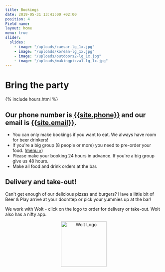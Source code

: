 ```yaml
---
title: Bookings
date: 2019-05-31 13:41:00 +02:00
position: 4
Field name:
layout: home
menu: true
slider:
  slides:
    - image: "/uploads/caesar-lg_1x.jpg"
    - image: "/uploads/korean-lg_1x.jpg"
    - image: "/uploads/outdoors2-lg_1x.jpg"
    - image: "/uploads/makingpizza1-lg_1x.jpg"
---
```


# Bring the party

{% include hours.html %}

## Our phone number is <a href="tel:{{site.phone}}">{{site.phone}}</a> and our email is <a href="mailto:{{site.email}}">{{site.email}}</a>.

- You can only make bookings if you want to eat. We always have room for beer drinkers!
- If you're a big group (8 people or more) you need to pre-order your food. (<a href="food.html">menu &raquo;</a>)
- Please make your booking 24 hours in advance. If you're a big group give us 48 hours.
- Make all food and drink orders at the bar.

## Delivery and take-out!

Can't get enough of our delicious pizzas and burgers? Have a little bit of Beer & Play arrive at your doorstep or pick your yummies up at the bar!

We work with Wolt - click on the logo to order for delivery or take-out. Wolt also has a nifty app.

<center style="clear:both">
<a target="_blank" href="https://wolt.com/en/swe/stockholm/restaurant/beer-n-play"><img src="../assets/images/wolt-logo.png" alt="Wolt Logo" style="width: 146px "></a>
</center>
